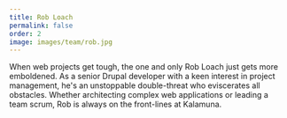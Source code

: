 ```yaml
---
title: Rob Loach
permalink: false
order: 2
image: images/team/rob.jpg
---
```


When web projects get tough, the one and only Rob Loach just gets more emboldened. As a senior Drupal developer with a keen interest in project management, he's an unstoppable double-threat who eviscerates all obstacles. Whether architecting complex web applications or leading a team scrum, Rob is always on the front-lines at Kalamuna.

